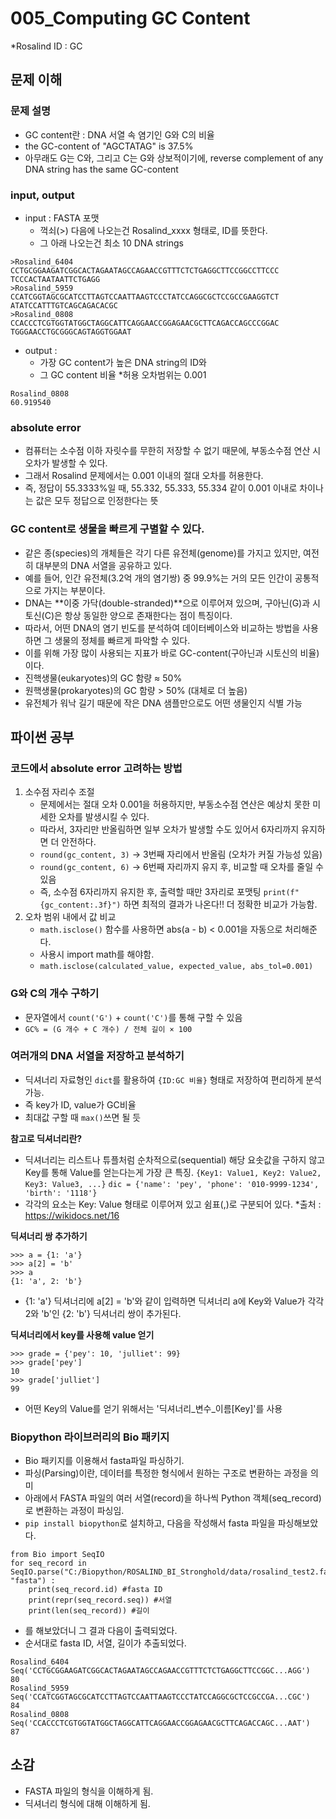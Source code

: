 # 005_Computing GC Content
*Rosalind ID : GC

## 문제 이해 
### 문제 설명
- GC content란 : DNA 서열 속 염기인 G와 C의 비율
- the GC-content of "AGCTATAG" is 37.5%
- 아무래도 G는 C와, 그리고 C는 G와 상보적이기에, reverse complement of any DNA string has the same GC-content

### input, output
- input : FASTA 포맷
    - 꺽쇠(>) 다음에 나오는건 Rosalind_xxxx 형태로, ID를 뜻한다.
    - 그 아래 나오는건 최소 10 DNA strings

```
>Rosalind_6404
CCTGCGGAAGATCGGCACTAGAATAGCCAGAACCGTTTCTCTGAGGCTTCCGGCCTTCCC
TCCCACTAATAATTCTGAGG
>Rosalind_5959
CCATCGGTAGCGCATCCTTAGTCCAATTAAGTCCCTATCCAGGCGCTCCGCCGAAGGTCT
ATATCCATTTGTCAGCAGACACGC
>Rosalind_0808
CCACCCTCGTGGTATGGCTAGGCATTCAGGAACCGGAGAACGCTTCAGACCAGCCCGGAC
TGGGAACCTGCGGGCAGTAGGTGGAAT
```

- output : 
    - 가장 GC content가 높은 DNA string의 ID와 
    - 그 GC content 비율
    *허용 오차범위는 0.001
```
Rosalind_0808
60.919540
```

### absolute error
- 컴퓨터는 소수점 이하 자릿수를 무한히 저장할 수 없기 때문에, 부동소수점 연산 시 오차가 발생할 수 있다.
- 그래서 Rosalind 문제에서는 0.001 이내의 절대 오차를 허용한다.
- 즉, 정답이 55.3333%일 때, 55.332, 55.333, 55.334 같이 0.001 이내로 차이나는 값은 모두 정답으로 인정한다는 뜻

### GC content로 생물을 빠르게 구별할 수 있다.
- 같은 종(species)의 개체들은 각기 다른 유전체(genome)를 가지고 있지만, 여전히 대부분의 DNA 서열을 공유하고 있다.
- 예를 들어, 인간 유전체(3.2억 개의 염기쌍) 중 99.9%는 거의 모든 인간이 공통적으로 가지는 부분이다.
- DNA는 **이중 가닥(double-stranded)**으로 이루어져 있으며, 구아닌(G)과 시토신(C)은 항상 동일한 양으로 존재한다는 점이 특징이다.
- 따라서, 어떤 DNA의 염기 빈도를 분석하여 데이터베이스와 비교하는 방법을 사용하면 그 생물의 정체를 빠르게 파악할 수 있다.
- 이를 위해 가장 많이 사용되는 지표가 바로 GC-content(구아닌과 시토신의 비율) 이다.
- 진핵생물(eukaryotes)의 GC 함량 ≈ 50%
- 원핵생물(prokaryotes)의 GC 함량 > 50% (대체로 더 높음)
- 유전체가 워낙 길기 때문에 작은 DNA 샘플만으로도 어떤 생물인지 식별 가능

## 파이썬 공부
### 코드에서 absolute error 고려하는 방법
1. 소수점 자리수 조절
    - 문제에서는 절대 오차 0.001을 허용하지만, 부동소수점 연산은 예상치 못한 미세한 오차를 발생시킬 수 있다. 
    - 따라서, 3자리만 반올림하면 일부 오차가 발생할 수도 있어서 6자리까지 유지하면 더 안전하다.
    - `round(gc_content, 3)` → 3번째 자리에서 반올림 (오차가 커질 가능성 있음)
    - `round(gc_content, 6)` → 6번째 자리까지 유지 후, 비교할 때 오차를 줄일 수 있음
    - 즉, 소수점 6자리까지 유지한 후, 출력할 때만 3자리로 포맷팅 `print(f"{gc_content:.3f}")` 하면 최적의 결과가 나온다!! 더 정확한 비교가 가능함.
2. 오차 범위 내에서 값 비교
    - `math.isclose()` 함수를 사용하면 abs(a - b) < 0.001을 자동으로 처리해준다.
    - 사용시 import math를 해야함.
    - `math.isclose(calculated_value, expected_value, abs_tol=0.001)`

### G와 C의 개수 구하기
- 문자열에서 `count('G')` + `count('C')`를 통해 구할 수 있음
- `GC% = (G 개수 + C 개수) / 전체 길이 × 100`

### 여러개의 DNA 서열을 저장하고 분석하기
- 딕셔너리 자료형인 `dict`를 활용하여 `{ID:GC 비율}` 형태로 저장하여 편리하게 분석가능.
- 즉 key가 ID, value가 GC비율
- 최대값 구할 때 `max()`쓰면 될 듯

**참고로 딕셔너리란?**
- 딕셔너리는 리스트나 튜플처럼 순차적으로(sequential) 해당 요솟값을 구하지 않고 Key를 통해 Value를 얻는다는게 가장 큰 특징.
```{Key1: Value1, Key2: Value2, Key3: Value3, ...}```
```dic = {'name': 'pey', 'phone': '010-9999-1234', 'birth': '1118'}```
-  각각의 요소는 Key: Value 형태로 이루어져 있고 쉼표(,)로 구분되어 있다.
*출처 : https://wikidocs.net/16

**딕셔너리 쌍 추가하기**
```
>>> a = {1: 'a'}
>>> a[2] = 'b'
>>> a
{1: 'a', 2: 'b'}
```
- {1: 'a'} 딕셔너리에 a[2] = 'b'와 같이 입력하면 딕셔너리 a에 Key와 Value가 각각 2와 'b'인 {2: 'b'} 딕셔너리 쌍이 추가된다.

**딕셔너리에서 key를 사용해 value 얻기**
```
>>> grade = {'pey': 10, 'julliet': 99}
>>> grade['pey']
10
>>> grade['julliet']
99
```
- 어떤 Key의 Value를 얻기 위해서는 '딕셔너리_변수_이름[Key]'를 사용

### Biopython 라이브러리의 Bio 패키지
- Bio 패키지를 이용해서 fasta파일 파싱하기.
- 파싱(Parsing)이란, 데이터를 특정한 형식에서 원하는 구조로 변환하는 과정을 의미
- 아래에서 FASTA 파일의 여러 서열(record)을 하나씩 Python 객체(seq_record)로 변환하는 과정이 파싱임.
- `pip install biopython`로 설치하고, 다음을 작성해서 fasta 파일을 파싱해보았다.

```
from Bio import SeqIO
for seq_record in SeqIO.parse("C:/Biopython/ROSALIND_BI_Stronghold/data/rosalind_test2.fasta", "fasta") :
    print(seq_record.id) #fasta ID
    print(repr(seq_record.seq)) #서열
    print(len(seq_record)) #길이
```
- 를 해보았더니 그 결과 다음이 출력되었다.
- 순서대로 fasta ID, 서열, 길이가 추출되었다.

```
Rosalind_6404
Seq('CCTGCGGAAGATCGGCACTAGAATAGCCAGAACCGTTTCTCTGAGGCTTCCGGC...AGG')
80
Rosalind_5959
Seq('CCATCGGTAGCGCATCCTTAGTCCAATTAAGTCCCTATCCAGGCGCTCCGCCGA...CGC')
84
Rosalind_0808
Seq('CCACCCTCGTGGTATGGCTAGGCATTCAGGAACCGGAGAACGCTTCAGACCAGC...AAT')
87
```


## 소감
- FASTA 파일의 형식을 이해하게 됨.
- 딕셔너리 형식에 대해 이해하게 됨.
